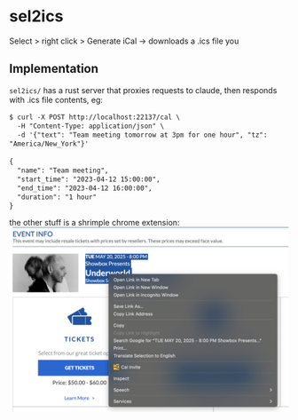 # sel2ics
Select > right click > Generate iCal -> downloads a .ics file you

## Implementation
`sel2ics/` has a rust server that proxies requests to claude, then responds with .ics file contents, eg:

```
$ curl -X POST http://localhost:22137/cal \
  -H "Content-Type: application/json" \
  -d '{"text": "Team meeting tomorrow at 3pm for one hour", "tz": "America/New_York"}'

{
  "name": "Team meeting",
  "start_time": "2023-04-12 15:00:00",
  "end_time": "2023-04-12 16:00:00",
  "duration": "1 hour"
}
```

the other stuff is a shrimple chrome extension:
![image](./assets/brome-bextension.png)
